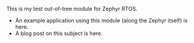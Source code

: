 This is my test out-of-tree module for Zephyr RTOS. 
* An example application using this module (along the Zephyr itself) is here.
* A blog post on this subject is here.